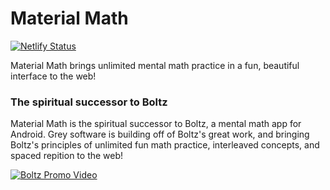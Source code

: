 # Material Math


[![Netlify Status](https://api.netlify.com/api/v1/badges/ec96054f-9705-4ecb-bdce-f12b42b3e7fc/deploy-status)](https://app.netlify.com/sites/material-math/deploys)

Material Math brings unlimited mental math practice in a fun, beautiful interface to the web!

### The spiritual successor to Boltz

Material Math is the spiritual successor to Boltz, a mental math app for Android. Grey software is building off of Boltz's great work, and bringing Boltz's principles of unlimited fun math practice, interleaved concepts, and spaced repition to the web! 

[![Boltz Promo Video](https://img.youtube.com/vi/ceACiAdXSDc/0.jpg)](https://www.youtube.com/watch?v=ceACiAdXSDc)
